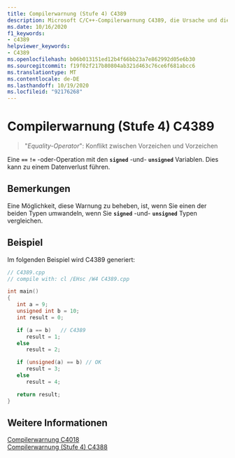 ```yaml
---
title: Compilerwarnung (Stufe 4) C4389
description: Microsoft C/C++-Compilerwarnung C4389, die Ursache und die Lösung.
ms.date: 10/16/2020
f1_keywords:
- c4389
helpviewer_keywords:
- C4389
ms.openlocfilehash: b06b013151ed12b4f66bb23a7e862992d05e6b30
ms.sourcegitcommit: f19f02f217b80804ab321d463c76ce6f681abcc6
ms.translationtype: MT
ms.contentlocale: de-DE
ms.lasthandoff: 10/19/2020
ms.locfileid: "92176268"
---
```

# <a name="compiler-warning-level-4-c4389"></a>Compilerwarnung (Stufe 4) C4389

> "*Equality-Operator*": Konflikt zwischen Vorzeichen und Vorzeichen

Eine **`==`** **`!=`** -oder-Operation mit den **`signed`** -und- **`unsigned`** Variablen. Dies kann zu einem Datenverlust führen.

## <a name="remarks"></a>Bemerkungen

Eine Möglichkeit, diese Warnung zu beheben, ist, wenn Sie einen der beiden Typen umwandeln, wenn Sie **`signed`** -und- **`unsigned`** Typen vergleichen.

## <a name="example"></a>Beispiel

Im folgenden Beispiel wird C4389 generiert:

```cpp
// C4389.cpp
// compile with: cl /EHsc /W4 C4389.cpp

int main()
{
   int a = 9;
   unsigned int b = 10;
   int result = 0;

   if (a == b)   // C4389
      result = 1;
   else
      result = 2;

   if (unsigned(a) == b) // OK
      result = 3;
   else
      result = 4;

   return result;
}
```

## <a name="see-also"></a>Weitere Informationen

[Compilerwarnung C4018](compiler-warning-level-3-c4018.md)\
[Compilerwarnung (Stufe 4) C4388](c4388.md)
